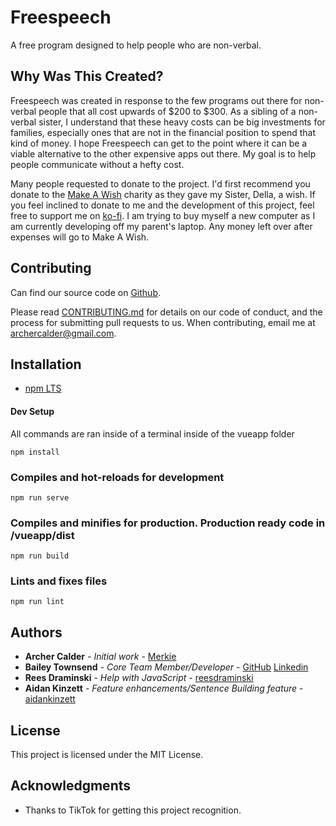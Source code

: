 # Freespeech

A free program designed to help people who are non-verbal.

## Why Was This Created?

Freespeech was created in response to the few programs out there for non-verbal people that all cost upwards of $200 to $300. As a sibling of a non-verbal sister, I understand that these heavy costs can be big investments for families, especially ones that are not in the financial position to spend that kind of money. I hope Freespeech can get to the point where it can be a viable alternative to the other expensive apps out there. My goal is to help people communicate without a hefty cost.

Many people requested to donate to the project. I'd first recommend you donate to the [Make A Wish](https://secure2.wish.org/site/SPageServer?pagename=donate_now&chid=100-000) charity as they gave my Sister, Della, a wish. If you feel inclined to donate to me and the development of this project, feel free to support me on [ko-fi](https://ko-fi.com/merkie). I am trying to buy myself a new computer as I am currently developing off my parent's laptop. Any money left over after expenses will go to Make A Wish.

## Contributing

Can find our source code on [Github](https://github.com/Merkie/freespeech).

Please read [CONTRIBUTING.md](/docs/CONTRIBUTING.md) for details on our code of conduct, and the process for submitting pull requests to us. When contributing, email me at archercalder@gmail.com.

## Installation

* [npm LTS](https://nodejs.org/en/)

#### Dev Setup
All commands are ran inside of a terminal inside of the vueapp folder
```
npm install
```

### Compiles and hot-reloads for development
```
npm run serve
```

### Compiles and minifies for production. Production ready code in /vueapp/dist
```
npm run build
```

### Lints and fixes files
```
npm run lint
``` 


## Authors

* **Archer Calder** - *Initial work* - [Merkie](https://github.com/Merkie)
* **Bailey Townsend** - *Core Team Member/Developer* - [GitHub](https://github.com/fatfingers23) [Linkedin](https://www.linkedin.com/in/bailey-townsend-25b195105)
* **Rees Draminski** - *Help with JavaScript* - [reesdraminski](https://github.com/reesdraminski)
* **Aidan Kinzett** - *Feature enhancements/Sentence Building feature* - [aidankinzett](https://github.com/aidankinzett)

## License

This project is licensed under the MIT License.

## Acknowledgments

* Thanks to TikTok for getting this project recognition.

